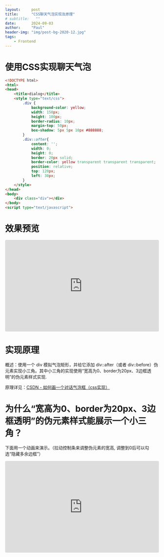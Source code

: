 ```yaml
---
layout:     post
title:      "CSS聊天气泡实现及原理"
# subtitle:   ""
date:       2024-09-03
author:     "Paul"
header-img: "img/post-bg-2020-12.jpg"
tags:
    - Frontend
---
```

# 使用CSS实现聊天气泡

```html
<!DOCTYPE html>
<html>
<head>
    <title>dialog</title>
    <style type="text/css">
        .div {
            background-color: yellow;
            width: 150px;
            height: 100px;
            border-radius: 10px;
            margin-top: 50px;
            box-shadow: 5px 5px 10px #888888;
        }
        .div::after{
            content: '';
            width: 0;
            height: 0;
            border: 20px solid;
            border-color: yellow transparent transparent transparent;
            position: relative;
            top: 120px;
            left: 30px;
        }
    </style>
</head>
<body>
    <div class="div"></div>
</body>
<script type="text/javascript">

```

# 效果预览

<iframe src="https://codesandbox.io/embed/sts8hs?view=preview&module=%2Findex.html&hidenavigation=1"
     style="width:100%; height: 300px; border:0; border-radius: 4px; overflow:hidden;"
     title="chat-bubble-demo"
     allow="accelerometer; ambient-light-sensor; camera; encrypted-media; geolocation; gyroscope; hid; microphone; midi; payment; usb; vr; xr-spatial-tracking"
     sandbox="allow-forms allow-modals allow-popups allow-presentation allow-same-origin allow-scripts"
   ></iframe>

# 实现原理

概述：使用一个 div 模拟气泡矩形，并给它添加 div::after（或者 div::before）伪元素实现小三角。其中小三角的实现使用“宽高为0、border为20px、3边框透明”的伪元素样式实现.

原理详见：[CSDN - 如何画一个对话气泡框（css实现）](https://blog.csdn.net/q553866469/article/details/120933465)

# 为什么“宽高为0、border为20px、3边框透明”的伪元素样式能展示一个小三角？

下面用一个动画来演示。（拉动控制条来调整伪元素的宽高, 调整到0后可以勾选“隐藏多余边框”）

<iframe src="https://codesandbox.io/embed/k9fdl4?view=preview&hidenavigation=1"
     style="width:100%; height: 300px; border:0; border-radius: 4px; overflow:hidden;"
     title="css-triangle-demo"
     allow="accelerometer; ambient-light-sensor; camera; encrypted-media; geolocation; gyroscope; hid; microphone; midi; payment; usb; vr; xr-spatial-tracking"
     sandbox="allow-forms allow-modals allow-popups allow-presentation allow-same-origin allow-scripts"
   ></iframe>
